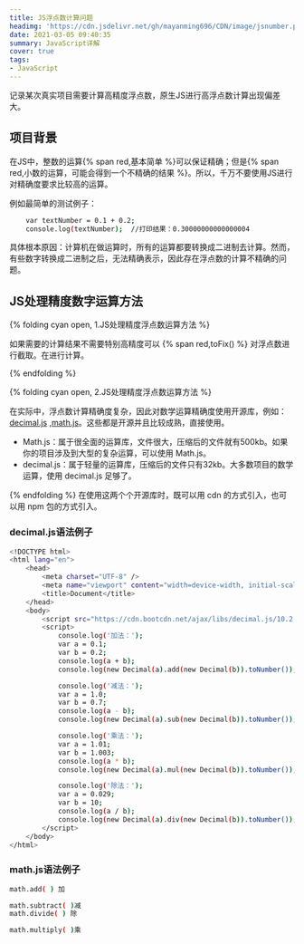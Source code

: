 ```yaml
---
title: JS浮点数计算问题
headimg: 'https://cdn.jsdelivr.net/gh/mayanming696/CDN/image/jsnumber.png'
date: 2021-03-05 09:40:35
summary: JavaScript详解
cover: true
tags:
- JavaScript
---
```


记录某次真实项目需要计算高精度浮点数，原生JS进行高浮点数计算出现偏差大。

<!-- more -->

## 项目背景

在JS中，整数的运算{% span red,基本简单 %}可以保证精确；但是{% span red,小数的运算，可能会得到一个不精确的结果 %}。所以，千万不要使用JS进行对精确度要求比较高的运算。

例如最简单的测试例子：

``` bash
    var textNumber = 0.1 + 0.2;
    console.log(textNumber);  //打印结果：0.30000000000000004
``` 

具体根本原因：计算机在做运算时，所有的运算都要转换成二进制去计算。然而，有些数字转换成二进制之后，无法精确表示，因此存在浮点数的计算不精确的问题。

## JS处理精度数字运算方法

{% folding cyan open, 1.JS处理精度浮点数运算方法 %}

如果需要的计算结果不需要特别高精度可以 {% span red,toFix() %} 对浮点数进行截取。在进行计算。

{% endfolding %}

{% folding cyan open, 2.JS处理精度浮点数运算方法 %}

在实际中，浮点数计算精确度复杂，因此对数学运算精确度使用开源库，例如：[decimal.js](https://github.com/MikeMcl/decimal.js/) ,[math.js](https://github.com/josdejong/mathjs)。这些都是开源并且比较成熟，直接使用。

- Math.js：属于很全面的运算库，文件很大，压缩后的文件就有500kb。如果你的项目涉及到大型的复杂运算，可以使用 Math.js。
- decimal.js：属于轻量的运算库，压缩后的文件只有32kb。大多数项目的数学运算，使用 decimal.js 足够了。

{% endfolding %}
在使用这两个个开源库时，既可以用 cdn 的方式引入，也可以用 npm 包的方式引入。

### decimal.js语法例子

``` bash
<!DOCTYPE html>
<html lang="en">
    <head>
        <meta charset="UTF-8" />
        <meta name="viewport" content="width=device-width, initial-scale=1.0" />
        <title>Document</title>
    </head>
    <body>
        <script src="https://cdn.bootcdn.net/ajax/libs/decimal.js/10.2.0/decimal.min.js"></script>
        <script>
            console.log('加法：');
            var a = 0.1;
            var b = 0.2;
            console.log(a + b);
            console.log(new Decimal(a).add(new Decimal(b)).toNumber());

            console.log('减法：');
            var a = 1.0;
            var b = 0.7;
            console.log(a - b);
            console.log(new Decimal(a).sub(new Decimal(b)).toNumber());

            console.log('乘法：');
            var a = 1.01;
            var b = 1.003;
            console.log(a * b);
            console.log(new Decimal(a).mul(new Decimal(b)).toNumber());

            console.log('除法：');
            var a = 0.029;
            var b = 10;
            console.log(a / b);
            console.log(new Decimal(a).div(new Decimal(b)).toNumber());
        </script>
    </body>
</html>
``` 

### math.js语法例子

``` bash
math.add( ) 加

math.subtract( )减
math.divide( ) 除

math.multiply( )乘

``` 